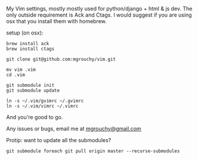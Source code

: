 My Vim settings, mostly mostly used for python/django + html & js dev.
The only outside requirement is Ack and Ctags. I would suggest if you are using osx
that you install them with homebrew.

setup (on osx):

    brew install ack
    brew install ctags

    git clone git@github.com:mgrouchy/vim.git

    mv vim .vim
    cd .vim

    git submodule init
    git submodule update

    ln -s ~/.vim/gvimrc ~/.gvimrc
    ln -s ~/.vim/vimrc ~/.vimrc

And you're good to go.

Any issues or bugs, email me at mgrouchy@gmail.com

Protip: want to update all the submodules?

    git submodule foreach git pull origin master --recurse-submodules

